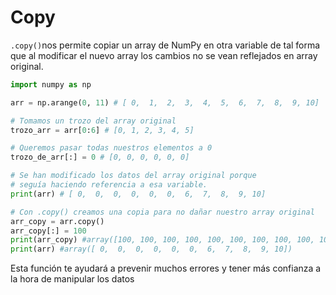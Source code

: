 # Copy

`.copy()`nos permite copiar un array de NumPy en otra variable de tal forma que al modificar el nuevo array los cambios no se vean reflejados en array original.

```python
import numpy as np

arr = np.arange(0, 11) # [ 0,  1,  2,  3,  4,  5,  6,  7,  8,  9, 10]

# Tomamos un trozo del array original
trozo_arr = arr[0:6] # [0, 1, 2, 3, 4, 5]

# Queremos pasar todas nuestros elementos a 0
trozo_de_arr[:] = 0 # [0, 0, 0, 0, 0, 0]

# Se han modificado los datos del array original porque 
# seguía haciendo referencia a esa variable.
print(arr) # [ 0,  0,  0,  0,  0,  0,  6,  7,  8,  9, 10]

# Con .copy() creamos una copia para no dañar nuestro array original
arr_copy = arr.copy()
arr_copy[:] = 100
print(arr_copy) #array([100, 100, 100, 100, 100, 100, 100, 100, 100, 100, 100])
print(arr) #array([ 0,  0,  0,  0,  0,  0,  6,  7,  8,  9, 10])
```

Esta función te ayudará a prevenir muchos errores y tener más confianza a la hora de manipular los datos